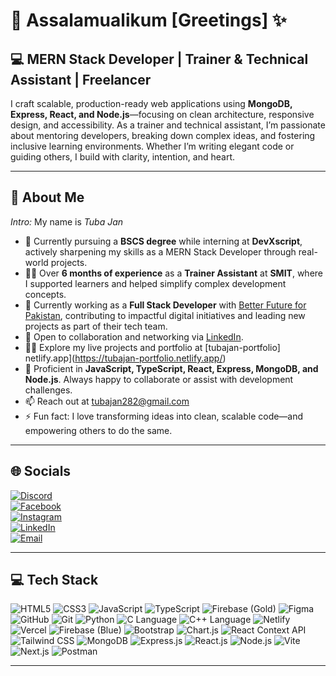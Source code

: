 # 👋 Assalamualikum [Greetings] ✨

## 💻 MERN Stack Developer | Trainer & Technical Assistant | Freelancer

I craft scalable, production-ready web applications using **MongoDB, Express, React, and Node.js**—focusing on clean architecture, responsive design, and accessibility. As a trainer and technical assistant, I’m passionate about mentoring developers, breaking down complex ideas, and fostering inclusive learning environments. Whether I’m writing elegant code or guiding others, I build with clarity, intention, and heart.

---

## 💫 About Me

*Intro:* My name is *Tuba Jan*
- 🔭 Currently pursuing a **BSCS degree** while interning at **DevXscript**, actively sharpening my skills as a MERN Stack Developer through real-world projects.  
- 👩‍🏫 Over **6 months of experience** as a **Trainer Assistant** at **SMIT**, where I supported learners and helped simplify complex development concepts.  
- 💼 Currently working as a **Full Stack Developer** with [Better Future for Pakistan](https://www.facebook.com/search/top?q=better%20future%20for%20pakistan), contributing to impactful digital initiatives and leading new projects as part of their tech team.  
- 🌱 Open to collaboration and networking via [LinkedIn](https://www.linkedin.com/in/tuba-jan-10b0a12b5/).  
- 👨‍💻 Explore my live projects and portfolio at [tubajan-portfolio] netlify.app](https://tubajan-portfolio.netlify.app/)  
- 💬 Proficient in **JavaScript, TypeScript, React, Express, MongoDB, and Node.js**. Always happy to collaborate or assist with development challenges.  
- 📫 Reach out at [tubajan282@gmail.com](mailto:tubajan282@gmail.com)  
- ⚡ Fun fact: I love transforming ideas into clean, scalable code—and empowering others to do the same.

---

## 🌐 Socials

[![Discord](https://img.shields.io/badge/Discord-%237289DA.svg?logo=discord&logoColor=white)](https://discord.gg/tubajan)  
[![Facebook](https://img.shields.io/badge/Facebook-%231877F2.svg?logo=Facebook&logoColor=white)](https://www.facebook.com/profile.php?id=100088131563237)  
[![Instagram](https://img.shields.io/badge/Instagram-%23E4405F.svg?logo=Instagram&logoColor=white)](https://instagram.com/tubajan282)  
[![LinkedIn](https://img.shields.io/badge/LinkedIn-%230077B5.svg?logo=linkedin&logoColor=white)](https://www.linkedin.com/in/tuba-jan-10b0a12b5/)  
[![Email](https://img.shields.io/badge/Email-D14836?logo=gmail&logoColor=white)](mailto:tubajan282@gmail.com)

---

## 💻 Tech Stack

![HTML5](https://img.shields.io/badge/html5-%23E34F26.svg?style=for-the-badge&logo=html5&logoColor=white)
![CSS3](https://img.shields.io/badge/css3-%231572B6.svg?style=for-the-badge&logo=css3&logoColor=white)
![JavaScript](https://img.shields.io/badge/javascript-%23323330.svg?style=for-the-badge&logo=javascript&logoColor=%23F7DF1E)
![TypeScript](https://img.shields.io/badge/typescript-%23007ACC.svg?style=for-the-badge&logo=typescript&logoColor=white)
![Firebase (Gold)](https://img.shields.io/badge/firebase-a08021?style=for-the-badge&logo=firebase&logoColor=ffcd34)
![Figma](https://img.shields.io/badge/figma-%23F24E1E.svg?style=for-the-badge&logo=figma&logoColor=white)
![GitHub](https://img.shields.io/badge/github-%23121011.svg?style=for-the-badge&logo=github&logoColor=white)
![Git](https://img.shields.io/badge/git-%23F05033.svg?style=for-the-badge&logo=git&logoColor=white)
![Python](https://img.shields.io/badge/python-3670A0?style=for-the-badge&logo=python&logoColor=ffdd54)
![C Language](https://img.shields.io/badge/c-%2300599C.svg?style=for-the-badge&logo=c&logoColor=white)
![C++ Language](https://img.shields.io/badge/c++-%2300599C.svg?style=for-the-badge&logo=c%2B%2B&logoColor=white)
![Netlify](https://img.shields.io/badge/netlify-%23000000.svg?style=for-the-badge&logo=netlify&logoColor=#00C7B7)
![Vercel](https://img.shields.io/badge/vercel-%23000000.svg?style=for-the-badge&logo=vercel&logoColor=white)
![Firebase (Blue)](https://img.shields.io/badge/firebase-%23039BE5.svg?style=for-the-badge&logo=firebase)
![Bootstrap](https://img.shields.io/badge/bootstrap-%238511FA.svg?style=for-the-badge&logo=bootstrap&logoColor=white)
![Chart.js](https://img.shields.io/badge/chart.js-F5788D.svg?style=for-the-badge&logo=chart.js&logoColor=white)
![React Context API](https://img.shields.io/badge/Context--Api-000000?style=for-the-badge&logo=react)
![Tailwind CSS](https://img.shields.io/badge/tailwindcss-%2338B2AC.svg?style=for-the-badge&logo=tailwind-css&logoColor=white)
![MongoDB](https://img.shields.io/badge/MongoDB-%234ea94b.svg?style=for-the-badge&logo=mongodb&logoColor=white)
![Express.js](https://img.shields.io/badge/express.js-%23404d59.svg?style=for-the-badge&logo=express&logoColor=%2361DAFB)
![React.js](https://img.shields.io/badge/react-%2320232a.svg?style=for-the-badge&logo=react&logoColor=%2361DAFB)
![Node.js](https://img.shields.io/badge/node.js-6DA55F?style=for-the-badge&logo=node.js&logoColor=white)
![Vite](https://img.shields.io/badge/vite-%23646CFF.svg?style=for-the-badge&logo=vite&logoColor=white)
![Next.js](https://img.shields.io/badge/Next-black?style=for-the-badge&logo=next.js&logoColor=white)
![Postman](https://img.shields.io/badge/Postman-FF6C37?style=for-the-badge&logo=postman&logoColor=white)

---
